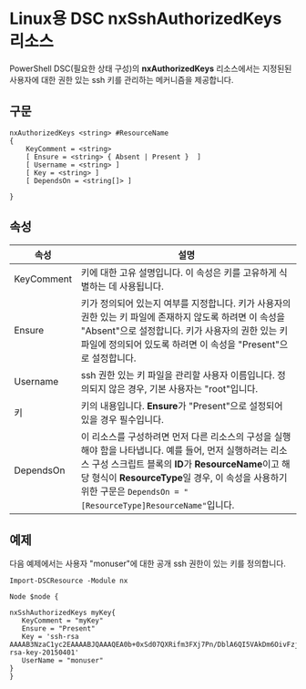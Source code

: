# Linux용 DSC nxSshAuthorizedKeys 리소스

PowerShell DSC(필요한 상태 구성)의 **nxAuthorizedKeys** 리소스에서는 지정된된 사용자에 대한 권한 있는 ssh 키를 관리하는 메커니즘을 제공합니다.

## 구문

```
nxAuthorizedKeys <string> #ResourceName
{
    KeyComment = <string>
    [ Ensure = <string> { Absent | Present }  ]
    [ Username = <string> ]
    [ Key = <string> ]
    [ DependsOn = <string[]> ]

}
```

## 속성

|  속성 |  설명 | 
|---|---|
| KeyComment| 키에 대한 고유 설명입니다. 이 속성은 키를 고유하게 식별하는 데 사용됩니다.| 
| Ensure| 키가 정의되어 있는지 여부를 지정합니다. 키가 사용자의 권한 있는 키 파일에 존재하지 않도록 하려면 이 속성을 "Absent"으로 설정합니다. 키가 사용자의 권한 있는 키 파일에 정의되어 있도록 하려면 이 속성을 "Present"으로 설정합니다.| 
| Username| ssh 권한 있는 키 파일을 관리할 사용자 이름입니다. 정의되지 않은 경우, 기본 사용자는 "root"입니다.| 
| 키| 키의 내용입니다. **Ensure**가 "Present"으로 설정되어 있을 경우 필수입니다.| 
| DependsOn | 이 리소스를 구성하려면 먼저 다른 리소스의 구성을 실행해야 함을 나타냅니다. 예를 들어, 먼저 실행하려는 리소스 구성 스크립트 블록의 **ID**가 **ResourceName**이고 해당 형식이 **ResourceType**일 경우, 이 속성을 사용하기 위한 구문은 `DependsOn = "[ResourceType]ResourceName"`입니다.| 

## 예제

다음 예제에서는 사용자 "monuser"에 대한 공개 ssh 권한이 있는 키를 정의합니다.

```
Import-DSCResource -Module nx 

Node $node {

nxSshAuthorizedKeys myKey{
   KeyComment = "myKey"
   Ensure = "Present"
   Key = 'ssh-rsa AAAAB3NzaC1yc2EAAAABJQAAAQEA0b+0xSd07QXRifm3FXj7Pn/DblA6QI5VAkDm6OivFzj3U6qGD1VJ6AAxWPCyMl/qhtpRtxZJDu/TxD8AyZNgc8aN2CljN1hOMbBRvH2q5QPf/nCnnJRaGsrxIqZjyZdYo9ZEEzjZUuMDM5HI1LA9B99k/K6PK2Bc1NLivpu7nbtVG2tLOQs+GefsnHuetsRMwo/+c3LtwYm9M0XfkGjYVCLO4CoFuSQpvX6AB3TedUy6NZ0iuxC0kRGg1rIQTwSRcw+McLhslF0drs33fw6tYdzlLBnnzimShMuiDWiT37WqCRovRGYrGCaEFGTG2e0CN8Co8nryXkyWc6NSDNpMzw== rsa-key-20150401'
   UserName = "monuser"
} 
}
```

<!--HONumber=Feb16_HO4-->
